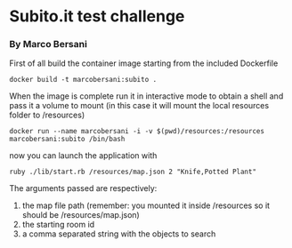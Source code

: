# Subito.it test challenge
### By Marco Bersani
First of all build the container image starting from the included Dockerfile
```shell
docker build -t marcobersani:subito .
```
When the image is complete run it in interactive mode to obtain a shell and pass it a volume to mount (in this case it will mount the local resources folder to /resources)
```shell
docker run --name marcobersani -i -v $(pwd)/resources:/resources marcobersani:subito /bin/bash
```

now you can launch the application with
```shell
ruby ./lib/start.rb /resources/map.json 2 "Knife,Potted Plant"
```

The arguments passed are respectively:
1. the map file path (remember: you mounted it inside /resources so it should be /resources/map.json)
2. the starting room id
3. a comma separated string with the objects to search
